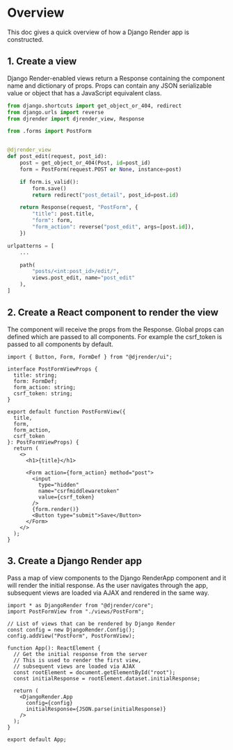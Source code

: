 # Overview

This doc gives a quick overview of how a Django Render app is constructed.

## 1. Create a view

Django Render-enabled views return a Response containing the component name and dictionary of props. Props can contain any JSON serializable value or object that has a JavaScript equivalent class.

```python title="views.py
from django.shortcuts import get_object_or_404, redirect
from django.urls import reverse
from djrender import djrender_view, Response

from .forms import PostForm


@djrender_view
def post_edit(request, post_id):
    post = get_object_or_404(Post, id=post_id)
    form = PostForm(request.POST or None, instance=post)

    if form.is_valid():
        form.save()
        return redirect("post_detail", post_id=post.id)

    return Response(request, "PostForm", {
        "title": post.title,
        "form": form,
        "form_action": reverse("post_edit", args=[post.id]),
    })
```

```python title="urls.py
urlpatterns = [
    ...

    path(
        "posts/<int:post_id>/edit/",
        views.post_edit, name="post_edit"
    ),
]
```


## 2. Create a React component to render the view

The component will receive the props from the Response. Global props can defined which are passed to all components. For example the csrf_token is passed to all components by default.

```tsx title="views/PostForm.tsx"
import { Button, Form, FormDef } from "@djrender/ui";

interface PostFormViewProps {
  title: string;
  form: FormDef;
  form_action: string;
  csrf_token: string;
}

export default function PostFormView({
  title,
  form,
  form_action,
  csrf_token
}: PostFormViewProps) {
  return (
    <>
      <h1>{title}</h1>

      <Form action={form_action} method="post">
        <input
          type="hidden"
          name="csrfmiddlewaretoken"
          value={csrf_token}
        />
        {form.render()}
        <Button type="submit">Save</Button>
      </Form>
    </>
  );
}
```

## 3. Create a Django Render app

Pass a map of view components to the Django RenderApp component and it will render the initial response. As the user navigates through the app, subsequent views are loaded via AJAX and rendered in the same way.

```tsx title="app.tsx"
import * as DjangoRender from "@djrender/core";
import PostFormView from "./views/PostForm";

// List of views that can be rendered by Django Render
const config = new DjangoRender.Config();
config.addView("PostForm", PostFormView);

function App(): ReactElement {
  // Get the initial response from the server
  // This is used to render the first view,
  // subsequent views are loaded via AJAX
  const rootElement = document.getElementById("root");
  const initialResponse = rootElement.dataset.initialResponse;

  return (
    <DjangoRender.App
      config={config}
      initialResponse={JSON.parse(initialResponse)}
    />
  );
}

export default App;
```
